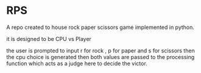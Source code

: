 # RPS
A repo created to house rock paper scissors game implemented in python.

it is designed to be CPU vs Player

the user is prompted to input r for rock , p for paper and s for scissors
then the cpu choice is generated 
then both values are passed to the processing function which acts as a judge here to decide the victor.